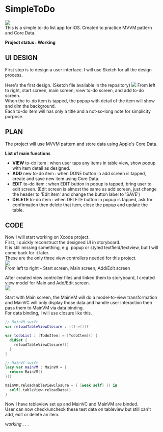 # SimpleToDo  
![](https://i.imgur.com/PI32pKS.png)  
This is a simple to-do list app for iOS. Created to practice MVVM pattern and Core Data.

**Project status : Working**

## UI DESIGN
First step is to design a user interface.
I will use Sketch for all the design process.

Here's the first design. (Sketch file avaliable in the repository)
![](https://i.imgur.com/DPazsTw.png)
From left to right, start screen, main screen, view to-do screen, and add to-do screen.  
When the to-do item is tapped, the popup with detail of the item will show and dim the background.  
Each to-do item will has only a title and a not-so-long note for simplicity purpose.  

## PLAN
The project will use MVVM pattern and store data using Apple's Core Data.

**List of main functions**
- **VIEW** to-do item : when user taps any items in table view, show popup with item detail as designed.
- **ADD** new to-do item : when DONE button in add screen is tapped, create and save new item using Core Data.
- **EDIT** to-do item : when EDIT button in popup is tapped, bring user to edit screen. (Edit screen is almost the same as add screen, just change the header to 'Edit item' and change the  button label to 'SAVE')
- **DELETE** to-do item : when DELETE button in popup is tapped, ask for confirmation then delete that item, close the popup and update the table.

## CODE
Now I will start working on Xcode project.  
First, I quickly reconstruct the designed UI in storyboard.  
It is still missing something, e.g. popup or styled textfield/textview, but I will come back for it later.  
These are the only three view controllers needed for this project.  
![](https://i.imgur.com/oGLsH0v.png)  
From left to right - Start screen, Main screen, Add/Edit screen  

After created view controller files and linked them to storyboard, I created view model for Main and Add/Edit screen.  
![](https://i.imgur.com/pfcf3bC.png)  

Start with Main screen, the MainVM will do a model-to-view transformation and MainVC will only display those data and handle user interaction then pass them to MainVM via data binding.  
For data binding, I will use closure like this.  
```swift
// MainVM.swift
var reloadTableViewClosure : (()->())?

var todoList : [TodoItem] = [TodoItem]() {
  didSet {
    reloadTableViewClosure?()
  }
}

// MainVC.swift
lazy var mainVM : MainVM = {
  return MainVM()
}()

mainVM.reloadTableViewClosure = { [weak self] () in
  self?.tableView.reloadData()
}
```
Now I have tableview set up and MainVC and MainVM are binded.  
User can now check/uncheck these test data on tableview but still can't add, edit or delete an item.  

*working . . .*
